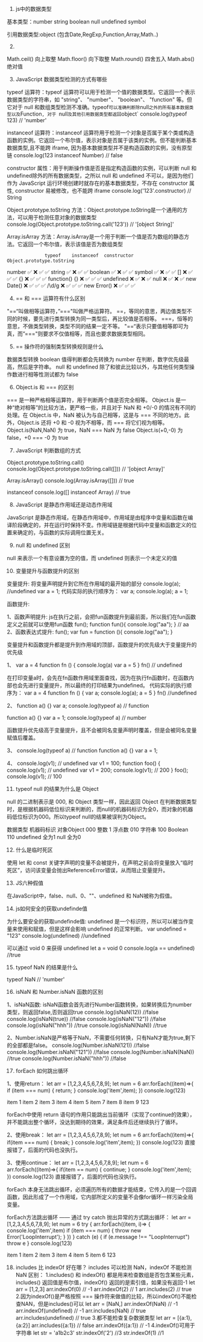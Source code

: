 1. js中的数据类型

基本类型：number string boolean null undefined symbol

引用数据类型:object (包含Date,RegExp,Function,Array,Math..)

2. 

Math.ceil() 向上取整
Math.floor() 向下取整
Math.round() 四舍五入
Math.abs() 绝对值

3. JavaScript 数据类型检测的方式有哪些

typeof 运算符：typeof 运算符可以用于检测一个值的数据类型。它返回一个表示数据类型的字符串，如 "string"、 "number"、 "boolean"、 "function" 等。但它对于 null 和数组类型检测不准确。typeof` 可以准确判断除 `null` 之外的所有基本数据类型以及 `Function`, 对于 `null` 及其他引用数据类型都返回 `object`
console.log(typeof 123) // 'number'

instanceof 运算符：instanceof 运算符用于检测一个对象是否属于某个类或构造函数的实例。它返回一个布尔值，表示对象是否属于该类的实例。但不能判断基本数据类型,且不能跨 iframe, 因为基本数据类型并不是构造函数的实例，没有原型链
console.log(123 instanceof Number) // false

constructor 属性：用于判断操作值是否是指定构造函数的实例，可以判断 null 和 undefined除外的所有数据类型，之所以 null 和 undefined 不可以，是因为他们作为 JavaScript 运行环境创建时就存在的基本数据类型，不存在 constructor 属性, constructor 易被修改，也不能跨 iframe
console.log('123'.constructor) // String

Object.prototype.toString 方法：Object.prototype.toString是一个通用的方法，可以用于检测任意对象的数据类型
console.log(Object.prototype.toString.call('123')) // '[object String]'

Array.isArray 方法：Array.isArray是一个用于判断一个值是否为数组的静态方法。它返回一个布尔值，表示该值是否为数组类型

	              typeof	instanceof	constructor	Object.prototype.toString
number	          ✅	      ❌	        ✅	          ✅
string	          ✅	      ❌	        ✅	          ✅
boolean	          ✅	      ❌	        ✅	          ✅
symbol	          ✅	      ❌	        ✅	          ✅
[]	              ❌	      ✅	        ✅	          ✅
{}	              ❌	      ✅	        ✅	          ✅
function() {}	    ❌	      ✅	        ✅	          ✅
undefined	        ❌	      ✅	        ❌	          ✅
null	            ❌	      ✅	        ❌	          ✅
new Date()	      ❌	      ✅	        ✅	          ✅
/\d/g	            ❌	      ✅	        ✅	          ✅
new Error()	      ❌	      ✅	        ✅	          ✅

4. == 和 === 运算符有什么区别

"==“叫做相等运算符，”==="叫做严格运算符。
==，等同的意思，两边值类型不同的时候，要先进行类型转换为同一类型后，再比较值是否相等。
===，恒等的意思，不做类型转换，类型不同的结果一定不等。
"==“表示只要值相等即可为真，而”==="则要求不仅值相等，而且也要求数据类型相同。

5. == 操作符的强制类型转换规则是什么

数据类型转换 boolean 值得判断都会先转换为 number 在判断，数字优先级最高，然后是字符串。
null 和 undefined 除了和彼此比较以外，与其他任何类型操作数进行相等性测试都为 false

6. Object.is 和 === 的区别

=== 是一种严格相等运算符，用于判断两个值是否完全相等。
Object.is 是一种“绝对相等”的比较方法，更严格一些，并且对于 NaN 和 +0/-0 的情况有不同的处理。在 Object.is 中，NaN 被认为与自己相等，这是与 === 不同的地方。此外，Object.is 还将 +0 和 -0 视为不相等，而 === 将它们视为相等。
Object.is(NaN,NaN) 为 true，NaN === NaN 为 false
Object.is(+0,-0) 为 false，+0 === -0 为 true

7. JavaScript 判断数组的方式

Object.prototype.toString.call() 
console.log(Object.prototype.toString.call([])) // '[object Array]'

Array.isArray()
console.log(Array.isArray([])) // true

instanceof
console.log([] instanceof Array) // true

8. JavaScript 是静态作用域还是动态作用域

 JavaScript 是静态作用域，在静态作用域中，作用域是由程序中变量和函数在编译阶段确定的，并在运行时保持不变。作用域链是根据代码中变量和函数定义的位置来确定的，与函数的实际调用位置无关。

9. null 和 undefined 区别

null 来表示一个有意设置为空的值，而 undefined 则表示一个未定义的值

10. 变量提升与函数提升的区别

变量提升: 将变量声明提升到它所在作用域的最开始的部分
console.log(a); //undefined
	var a = 1;
代码实际的执行顺序为：
  var a;
	console.log(a);
	a = 1;

函数提升: 

1、函数声明提升: js在执行之前，会把fun函数提升到最前面，所以我们在fun函数定义之前就可以使用fun函数
  fun();
	function fun(){
		console.log("aa");
	}
  // aa
2、函数表达式提升: 
  fun();
	var fun = function (){
	    console.log("aa");
	}

变量提升和函数提升都是提升到作用域的顶部，函数提升的优先级大于变量提升的优先级

1、
  var a = 4
  function fn () {
    console.log(a)
    var a = 5
  }
  fn() // undefined

  在打印变量a时，会先在fn函数作用域里面查找，因为在执行fn函数时，在函数内部也会先进行变量提升，所以最终的打印结果为undefined。
  代码实际的执行顺序为：
  var a = 4
  function fn () {
    var a;
    console.log(a); 
    a = 5
  }
  fn() //undefined

2、
  function a() {}
  var a;
  console.log(typeof a) // function

  function a() {}
  var a = 1;
  console.log(typeof a) // number

函数提升优先级高于变量提升，且不会被同名变量声明时覆盖，但是会被同名变量赋值后覆盖。

3、
  console.log(typeof a) // function
  function a() {}
  var a = 1;

4、
  console.log(v1); // undefined
  var v1 = 100;
  function foo() {
    console.log(v1);  // undefined
    var v1 = 200;
    console.log(v1); // 200
  }
  foo();
  console.log(v1); // 100

11. typeof null 的结果为什么是 Object

null 的二进制表示是 000, 和 Object 类型一样，因此返回 Object
在判断数据类型时，是根据机器码低位标识来判断的，而null的机器码标识为全0，而对象的机器码低位标识为000。所以typeof null的结果被误判为Object。

数据类型      机器码标识
对象Object    000
整数          1
浮点数        010
字符串        100
Boolean       110
undefined     全为1
null          全为0

12. 什么是临时死区

使用 let 和 const 关键字声明的变量不会被提升，在声明之前会将变量放入“临时死区”，访问该变量会抛出ReferenceError错误，从而阻止变量提升。

13. JS六种假值

在JavaScript中，false、null、0、""、undefined 和 NaN被称为假值。

14. js如何安全的获取undefinde值

  为什么要安全的获取undefinde值: undefined 是一个标识符，所以可以被当作变量来使用和赋值，但是这样会影响 undefined 的正常判断。
  var undefined = "123"
  console.log(undefined) //undefined

  可以通过 void 0 来获得 undefined
  let a = void 0
  console.log(a == undefined) //true

15. typeof NaN 的结果是什么

typeof NaN // 'number'

16. isNaN 和 Number.isNaN 函数的区别

1、isNaN函数: isNaN函数会首先进行Number函数转换，如果转换后为number类型，则返回false,否则返回true
  console.log(isNaN(12))     //false
  console.log(isNaN(true))   //false
  console.log(isNaN("12"))   //false
  console.log(isNaN("hhh"))  //true
  console.log(isNaN(NaN))    //true

2、Number.isNaN是严格等于NaN，不需要任何转换，只有NaN才能为true,剩下的全部都是false。
  console.log(Number.isNaN(121))     //false
  console.log(Number.isNaN("121"))   //false
  console.log(Number.isNaN(NaN))     //true
  console.log(Number.isNaN("hhh"))   //false

17. forEach 如何跳出循环

1、使用return：
  let arr = [1,2,3,4,5,6,7,8,9];
  let num = 6
  arr.forEach((item)=>{
    if (item === num) {
      return;
    }
    console.log('item',item);
  })
  console.log(123)

  item 1
  item 2
  item 3
  item 4
  item 5
  item 7
  item 8
  item 9
  123

forEach中使用 return 语句的作用只能跳出当前循环（实现了continue的效果），并不能跳出整个循环，没达到期待的效果，满足条件后还继续执行了循环。

2、使用break：
  let arr = [1,2,3,4,5,6,7,8,9];
  let num = 6
  arr.forEach((item)=>{
    if(item === num) {
      break;
    }
    console.log('item',item);
  })
  console.log(123)
直接报错了，后面的代码也没执行。

3、使用continue：
  let arr = [1,2,3,4,5,6,7,8,9];
  let num = 6
  arr.forEach((item)=>{
    if(item == num) {
      continue;
    }
    console.log('item',item);
  })
  console.log(123)
直接报错了，后面的代码也没执行。

forEach 本身无法跳出循环，必须遍历所有的数据才能结束，它传入的是一个回调函数，因此形成了一个作用域，它内部所定义的变量不会像for循环一样污染全局变量。

forEach方法跳出循环 —— 通过 try catch 抛出异常的方式跳出循环：
  let arr = [1,2,3,4,5,6,7,8,9];
  let num = 6
  try {
    arr.forEach((item, i)=> {
      console.log('item',item)
      if (item === num) {
        throw new Error('LoopInterrupt');
        }
    })
  } catch (e) {
    if (e.message !== "LoopInterrupt") throw e
  }
  console.log(123)

  item 1
  item 2
  item 3
  item 4
  item 5
  item 6
  123

18. includes 比 indexOf 好在哪？
includes 可以检测 NaN，indexOf 不能检测 NaN
区别：
1.includes() 和 indexOf() 都是用来检查数组是否包含某些元素，includes() 返回值是布尔值，indexOf() 返回的是索引值，如果没有返回-1
  let arr = [1,2,3]
  arr.indexOf(0)	// -1
  arr.indexOf(2)	// 1
  arr.includes(2)	// true
2.因为indexOf()是严格按照 === 操作符来做值的比较，所以indexOf()不能检查NAN，但是includes()可以
  let arr = [NaN,]
  arr.indexOf(NaN)	// -1
  arr.indexOf(undefined) // -1
  arr.includes(NaN)	// true
  arr.includes(undefined)	// true
3.都不能检查复杂数据类型
  let arr = [{a:1},{a:2}]
  arr.includes({a:1}) // false
  arr.indexOf({a:1}) // -1
4.indexOf()可用于字符串
  let str = 'a1b2c3'
  str.indexOf('2') //3
  str.indexOf(1) //1
